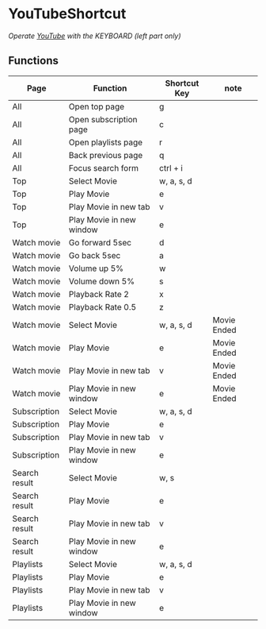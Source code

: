 # YouTubeShortcut 
 
*Operate [YouTube](https://www.youtube.com/) with the KEYBOARD (left part only)*

## Functions

|  Page          |  Function                 | Shortcut Key | note               |
| -------------- | ------------------------- | ------------ | ------------------ |
|  All           |  Open top page            | g            |                    |
|  All           |  Open subscription page   | c            |                    |
|  All           |  Open playlists page      | r            |                    |
|  All           |  Back previous page       | q            |                    |
|  All           |  Focus search form        | ctrl + i     |                    |
|  Top           |  Select Movie             | w, a, s, d   |                    |
|  Top           |  Play Movie               | e            |                    |
|  Top           |  Play Movie in new tab    | v            |                    |
|  Top           |  Play Movie in new window | e            |                    |
|  Watch movie   |  Go forward 5sec          | d            |                    |
|  Watch movie   |  Go back 5sec             | a            |                    |
|  Watch movie   |  Volume up 5%             | w            |                    |
|  Watch movie   |  Volume down 5%           | s            |                    |
|  Watch movie   |  Playback Rate 2          | x            |                    |
|  Watch movie   |  Playback Rate 0.5        | z            |                    |
|  Watch movie   |  Select Movie             | w, a, s, d   | Movie Ended        |
|  Watch movie   |  Play Movie               | e            | Movie Ended        |
|  Watch movie   |  Play Movie in new tab    | v            | Movie Ended        |
|  Watch movie   |  Play Movie in new window | e            | Movie Ended        |
|  Subscription  |  Select Movie             | w, a, s, d   |                    |
|  Subscription  |  Play Movie               | e            |                    |
|  Subscription  |  Play Movie in new tab    | v            |                    |
|  Subscription  |  Play Movie in new window | e            |                    |
|  Search result |  Select Movie             | w, s         |                    |
|  Search result |  Play Movie               | e            |                    |
|  Search result |  Play Movie in new tab    | v            |                    |
|  Search result |  Play Movie in new window | e            |                    |
|  Playlists     |  Select Movie             | w, a, s, d   |                    |
|  Playlists     |  Play Movie               | e            |                    |
|  Playlists     |  Play Movie in new tab    | v            |                    |
|  Playlists     |  Play Movie in new window | e            |                    |

